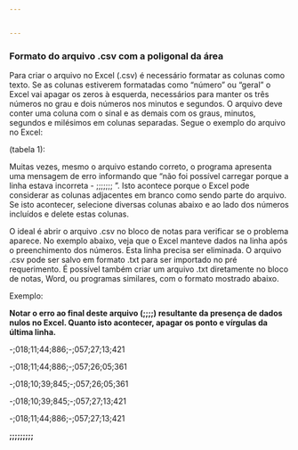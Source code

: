 ```yaml
---


---
```


<h3 id="formato-do-arquivo-.csv-com-a-poligonal-da-área">Formato do arquivo .csv com a poligonal da área</h3>
<p>Para criar o arquivo no Excel (.csv) é necessário formatar as colunas como texto. Se as colunas estiverem formatadas como “número” ou “geral” o Excel vai apagar os zeros à esquerda, necessários para manter os três números no grau e dois números nos minutos e segundos. O arquivo deve conter uma coluna com o sinal e as demais com os graus, minutos, segundos e milésimos em colunas separadas. Segue o exemplo do arquivo no Excel:</p>
<p>(tabela 1):</p>
<p><strong><img src="https://lh5.googleusercontent.com/ShK13DricYNcI_dlwYj-sq0dMNd_NiO4d2gzVG9kaJ-9duOmicp4Cbf-KRgg7wBSuumO_mt6RCyGNbGLqb3-vQzBQ5SD6KZOJxd7VaGSFIyFFdowuzZ5UR0Oj5fVxwsdmqu4ETYa" alt=""></strong><br>
Muitas vezes, mesmo o arquivo estando correto, o programa apresenta uma mensagem de erro informando que “não foi possível carregar porque a linha estava incorreta - ;;;;;;; ”. Isto acontece porque o Excel pode considerar as colunas adjacentes em branco como sendo parte do arquivo. Se isto acontecer, selecione diversas colunas abaixo e ao lado dos números incluídos e delete estas colunas.</p>
<p>O ideal é abrir o arquivo .csv no bloco de notas para verificar se o problema aparece. No exemplo abaixo, veja que o Excel manteve dados na linha após o preenchimento dos números. Esta linha precisa ser eliminada. O arquivo .csv pode ser salvo em formato .txt para ser importado no pré requerimento. É possível também criar um arquivo .txt diretamente no bloco de notas, Word, ou programas similares, com o formato mostrado abaixo.</p>
<p>Exemplo:</p>
<p><strong>Notar o erro ao final deste arquivo (;;;;) resultante da presença de dados nulos no Excel. Quanto isto acontecer, apagar os ponto e vírgulas da última linha.</strong></p>
<p>-;018;11;44;886;-;057;27;13;421</p>
<p>-;018;11;44;886;-;057;26;05;361</p>
<p>-;018;10;39;845;-;057;26;05;361</p>
<p>-;018;10;39;845;-;057;27;13;421</p>
<p>-;018;11;44;886;-;057;27;13;421</p>
<p><strong>;;;;;;;;;</strong></p>

